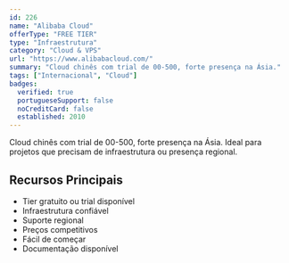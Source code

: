 ```yaml
---
id: 226
name: "Alibaba Cloud"
offerType: "FREE TIER"
type: "Infraestrutura"
category: "Cloud & VPS"
url: "https://www.alibabacloud.com/"
summary: "Cloud chinês com trial de 00-500, forte presença na Ásia."
tags: ["Internacional", "Cloud"]
badges:
  verified: true
  portugueseSupport: false
  noCreditCard: false
  established: 2010
---
```


Cloud chinês com trial de 00-500, forte presença na Ásia. Ideal para projetos que precisam de infraestrutura ou presença regional.

## Recursos Principais

- Tier gratuito ou trial disponível
- Infraestrutura confiável
- Suporte regional
- Preços competitivos
- Fácil de começar
- Documentação disponível
